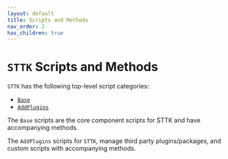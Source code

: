 ```yaml
---
layout: default
title: Scripts and Methods
nav_order: 2
has_children: true
---
```



# `STTK` Scripts and Methods

`STTK` has the following top-level script categories:

  - [`Base`](./base.md)
  - [`AddPlugins`](./addplugins.md)

The `Base` scripts are the core component scripts for STTK and have accompanying methods.

The `AddPlugins` scripts for `STTK`, manage third party plugins/packages, and custom scripts with accompanying methods.
